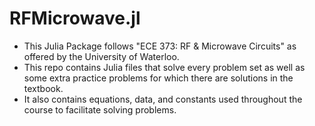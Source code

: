 # RFMicrowave.jl

- This Julia Package follows "ECE 373: RF & Microwave Circuits" as offered by the University of Waterloo.
- This repo contains Julia files that solve every problem set as well as some extra practice problems for which there are solutions in the textbook.
- It also contains equations, data, and constants used throughout the course to facilitate solving problems. 
